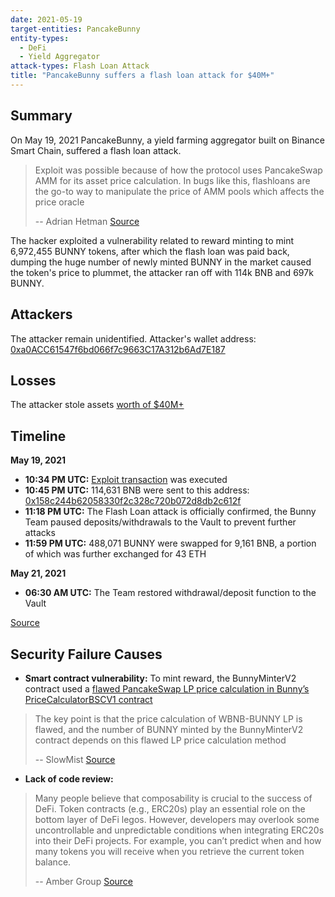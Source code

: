 ```yaml
---
date: 2021-05-19
target-entities: PancakeBunny
entity-types:
  - DeFi
  - Yield Aggregator
attack-types: Flash Loan Attack
title: "PancakeBunny suffers a flash loan attack for $40M+"
---
```


## Summary

On May 19, 2021 PancakeBunny, a yield farming aggregator built on Binance Smart Chain, suffered a flash loan attack. 
> Exploit was possible because of how the protocol uses PancakeSwap AMM for its asset price calculation. In bugs like this, flashloans are the go-to way to manipulate the price of AMM pools which affects the price oracle
> 
>-- Adrian Hetman
[Source](https://www.adrianhetman.com/pancakebunny-hacked-for-40m/)

The hacker exploited a vulnerability related to reward minting to mint 6,972,455 BUNNY tokens, after which the flash loan was paid back, dumping the huge number of newly minted BUNNY in the market caused the token's price to plummet, the attacker ran off with 114k BNB and 697k BUNNY. 

## Attackers

The attacker remain unidentified. 
Attacker's wallet address:
[0xa0ACC61547f6bd066f7c9663C17A312b6Ad7E187](https://bscscan.com/address/0xa0acc61547f6bd066f7c9663c17a312b6ad7e187)

## Losses

The attacker stole assets [worth of $40M+](pic.twitter.com/BBVfWOHgZH)

## Timeline

**May 19, 2021**
- **10:34 PM UTC:** [Exploit transaction](https://bscscan.com/tx/0x897c2de73dd55d7701e1b69ffb3a17b0f4801ced88b0c75fe1551c5fcce6a979) was executed
- **10:45 PM UTC:** 114,631 BNB were sent to this address: [0x158c244b62058330f2c328c720b072d8db2c612f](https://bscscan.com/address/0x158c244b62058330f2c328c720b072d8db2c612f)
- **11:18 PM UTC:** The Flash Loan attack is officially confirmed, the Bunny Team paused deposits/withdrawals to the Vault to prevent further attacks
- **11:59 PM UTC:** 488,071 BUNNY were swapped for 9,161 BNB, a portion of which was further exchanged for 43 ETH

**May 21, 2021**
- **06:30 AM UTC:** The Team restored withdrawal/deposit function to the Vault

[Source](https://pancakebunny.medium.com/hello-bunny-fam-a7bf0c7a07ba)

## Security Failure Causes

- **Smart contract vulnerability:** To mint reward, the BunnyMinterV2 contract used a [flawed PancakeSwap LP price calculation in Bunny’s PriceCalculatorBSCV1 contract](https://cmichel.io/bsc-pancake-bunny-exploit-post-mortem/)
> The key point is that the price calculation of WBNB-BUNNY LP is flawed, and the number of BUNNY minted by the BunnyMinterV2 contract depends on this flawed LP price calculation method
> 
> -- SlowMist
[Source](https://slowmist.medium.com/slowmist-pancakebunny-hack-analysis-4a708e284693)

- **Lack of code review:**
> Many people believe that composability is crucial to the success of DeFi. Token contracts (e.g., ERC20s) play an essential role on the bottom layer of DeFi legos. However, developers may overlook some uncontrollable and unpredictable conditions when integrating ERC20s into their DeFi projects. For example, you can’t predict when and how many tokens you will receive when you retrieve the current token balance.
> 
> -- Amber Group
[Source](https://medium.com/amber-group/bsc-flash-loan-attack-pancakebunny-3361b6d814fd)
